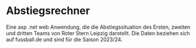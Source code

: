 # Abstiegsrechner
Eine asp .net  web Anwendung, die die Abstiegssituation des Ersten, zweiten und dritten Teams von Roter Stern Leipzig darstellt.
Die Daten beziehen sich auf fussball.de und sind für die Saison 2023/24.